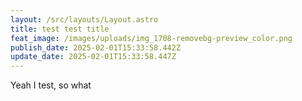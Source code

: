 ```yaml
---
layout: /src/layouts/Layout.astro
title: test test title
feat_image: /images/uploads/img_1708-removebg-preview_color.png
publish_date: 2025-02-01T15:33:58.442Z
update_date: 2025-02-01T15:33:58.447Z
---
```

Y﻿eah I test, so what